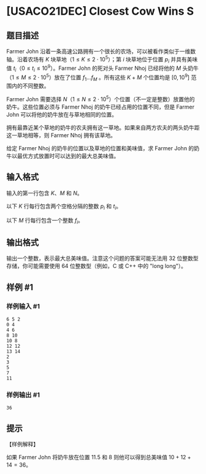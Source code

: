# [USACO21DEC] Closest Cow Wins S

## 题目描述

Farmer John 沿着一条高速公路拥有一个很长的农场，可以被看作类似于一维数轴。沿着农场有 $K$ 块草地（$1 \leq K \leq 2\cdot 10^5$）；第 $i$ 块草地位于位置 $p_i$ 并具有美味值 $t_i$（$0\le t_i\le 10^9$）。Farmer John 的死对头 Farmer Nhoj 已经将他的 $M$ 头奶牛（$1 \leq M \leq 2\cdot 10^5$）放在了位置 $f_1 \ldots f_M$ 。所有这些 $K+M$ 个位置均是 $[0,10^9]$ 范围内的不同整数。

Farmer John 需要选择 $N$（$1\le N\le 2\cdot 10^5$）个位置（不一定是整数）放置他的奶牛。这些位置必须与 Farmer Nhoj 的奶牛已经占用的位置不同，但是 Farmer John 可以将他的奶牛放在与草地相同的位置。

拥有最靠近某个草地的奶牛的农夫拥有这一草地。如果来自两方农夫的两头奶牛距这一草地相等，则 Farmer Nhoj 拥有该草地。

给定 Farmer Nhoj 的奶牛的位置以及草地的位置和美味值，求 Farmer John 的奶牛以最优方式放置时可以达到的最大总美味值。

## 输入格式

输入的第一行包含 $K$、$M$ 和 $N$。

以下 $K$ 行每行包含两个空格分隔的整数 $p_i$ 和 $t_i$。

以下 $M$ 行每行包含一个整数 $f_i$。

## 输出格式

输出一个整数，表示最大总美味值。注意这个问题的答案可能无法用 32 位整数型存储，你可能需要使用 64 位整数型（例如，C 或 C++ 中的 "long long"）。

## 样例 #1

### 样例输入 #1
```
6 5 2
0 4
4 6
8 10
10 8
12 12
13 14
2
3
5
7
11
```

### 样例输出 #1

```
36
```

## 提示

【样例解释】

如果 Farmer John 将奶牛放在位置 $11.5$ 和 $8$ 则他可以得到总美味值 $10+12+14=36$。

